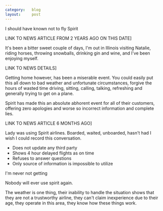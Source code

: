 ```yaml
---
category:   blog
layout:     post
---
```


I should have known not to fly Spirit

LINK TO NEWS ARTICLE FROM 2 YEARS AGO ON THIS DATE]

It's been a bitter sweet couple of days, I'm out in Illinois
visiting Natalie, riding horses, throwing snowballs, drinking
gin and wine, and I've been enjoying myself.

LINK TO NEWS DETAILS]

Getting home however, has been a miserable event. You could
easily put this all down to bad weather and unfortunate 
circumstances, forgive the hours of wasted time driving,
sitting, calling, talking, refreshing and generally trying 
to get on a plane.

Spirit has made this an absolute abhorent event for all of their
customers, offering zero apologies and worse so incorrect 
information and complete lies.

LINK TO NEWS ARTICLE 6 MONTHS AGO]

Lady was using Spirit airlines. Boarded, waited, unboarded, hasn't
had I wish I could record this conversation.

* Does not update any third party
* Shows 4 hour delayed flights as on time
* Refuses to answer questions 
* Only source of information is impossible to utilize

I'm never not getting

Nobody will ever use spirit again.

The weather is one thing, their inability to handle the situation
shows that they are not a trustworthy airline, they can't claim inexperience
due to their age, they operate in this area, they know how these things work.
